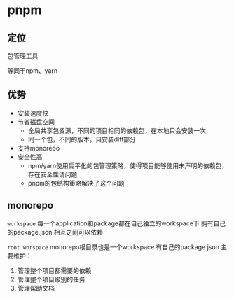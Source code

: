 # pnpm

## 定位

包管理工具

等同于npm、yarn

## 优势

+ 安装速度快
+ 节省磁盘空间
  + 全局共享包资源，不同的项目相同的依赖包，在本地只会安装一次
  + 同一个包，不同的版本，只安装diff部分
+ 支持monorepo
+ 安全性高
  + npm/yarn使用扁平化的包管理策略，使得项目能够使用未声明的依赖包，存在安全性请问题
  + pnpm的包结构策略解决了这个问题

## monorepo

`workspace`
每一个application和package都在自己独立的workspace下
拥有自己的package.json
相互之间可以依赖

`root worspace`
monorepo根目录也是一个workspace
有自己的package.json
主要维护：

1. 管理整个项目都需要的依赖
2. 管理整个项目级别的任务
3. 管理帮助文档

